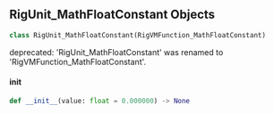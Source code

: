 ## RigUnit_MathFloatConstant Objects

```python
class RigUnit_MathFloatConstant(RigVMFunction_MathFloatConstant)
```

deprecated: 'RigUnit_MathFloatConstant' was renamed to 'RigVMFunction_MathFloatConstant'.

<a id="unreal.RigUnit_MathFloatConstant.__init__"></a>

#### __init__

```python
def __init__(value: float = 0.000000) -> None
```

<a id="unreal.RigVMFunction_MathFloatUnaryOp"></a>